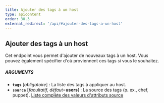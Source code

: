 ```yaml
---
title: Ajouter des tags à un host
type: apicontent
order: 30.3
external_redirect: '/api/#ajouter-des-tags-a-un-host'
---
```

## Ajouter des tags à un host
Cet endpoint vous permet d'ajouter de nouveaux tags à un host. Vous pouvez également spécifier d'où proviennent ces tags si vous le souhaitez.

##### ARGUMENTS

* **`tags`** [*obligatoire*] :
    La liste des tags à appliquer au host.
* **`source`** [*facultatif*, *défaut*=**users**] :
    La source des tags (p. ex., chef, puppet).
    [Liste complète des valeurs d'attributs source][1]

[1]: /fr/integrations/faq/list-of-api-source-attribute-value